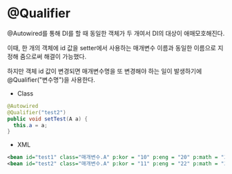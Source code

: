 # @Qualifier

@Autowired를 통해 DI를 할 때 동일한 객체가 두 개여서 DI의 대상이 애매모호해진다.

이때, 한 개의 객체에 id 값을 setter에서 사용하는 매개변수 이름과 동일한 이름으로 지정해 줌으로써 해결이 가능했다.

하지만 객체 id 값이 변경되면 매개변수명을 또 변경해야 하는 일이 발생하기에 @Qualifier("변수명")을 사용한다.

- Class
~~~java
@Autowired
@Qualifier("test2")
public void setTest(A a) {
  this.a = a;
}
~~~

- XML
~~~xml
<bean id="test1" class="매개변수.A" p:kor = "10" p:eng = "20" p:math = "30"/>
<bean id="test2" class="매개변수.A" p:kor = "11" p:eng = "22" p:math = "33"/>
~~~
